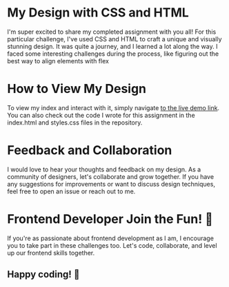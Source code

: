 # My Design with CSS and HTML
I'm super excited to share my completed assignment with you all! For this particular challenge, 
I've used CSS and HTML to craft a unique and visually stunning design. 
It was quite a journey, and I learned a lot along the way.
I faced some interesting challenges during the process, like figuring out the best way to align elements with flex
# How to View My Design
To view my index and interact with it, simply navigate [to the live demo link](https://hasnahadd.github.io/SimplePageAssignments.io/).
You can also check out the code I wrote for this assignment in the index.html and styles.css files in the repository.
# Feedback and Collaboration
I would love to hear your thoughts and feedback on my design. As a community of designers, let's collaborate and grow together. 
If you have any suggestions for improvements or want to discuss design techniques, feel free to open an issue or reach out to me.
# Frontend Developer Join the Fun! 🚀
If you're as passionate about frontend development as I am,
I encourage you to take part in these challenges too. 
Let's code, collaborate, and level up our frontend skills together.
## Happy coding! 🚀
